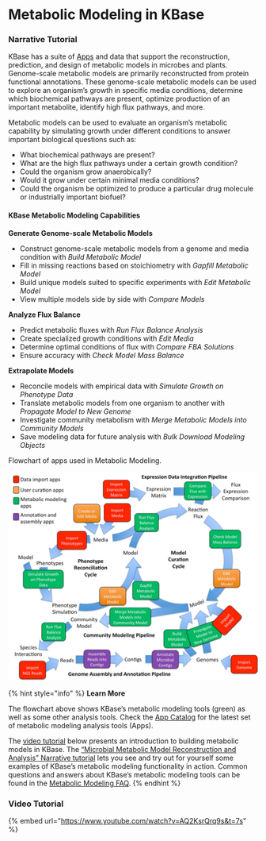 # Metabolic Modeling in KBase

### Narrative Tutorial

KBase has a suite of [Apps](../using-apps-1/app-catalog.md) and data that support the reconstruction, prediction, and design of metabolic models in microbes and plants. Genome-scale metabolic models are primarily reconstructed from protein functional annotations. These genome-scale metabolic models can be used to explore an organism’s growth in specific media conditions, determine which biochemical pathways are present, optimize production of an important metabolite, identify high flux pathways, and more.

Metabolic models can be used to evaluate an organism’s metabolic capability by simulating growth under different conditions to answer important biological questions such as:

* What biochemical pathways are present?
* What are the high flux pathways under a certain growth condition?
* Could the organism grow anaerobically?
* Would it grow under certain minimal media conditions?
* Could the organism be optimized to produce a particular drug molecule or industrially important biofuel?

#### KBase Metabolic Modeling Capabilities

**Generate Genome-scale Metabolic Models**

* Construct genome-scale metabolic models from a genome and media condition with _Build Metabolic Model_
* Fill in missing reactions based on stoichiometry with _Gapfill Metabolic Model_
* Build unique models suited to specific experiments with _Edit Metabolic Model_
* View multiple models side by side with _Compare Models_

**Analyze Flux Balance**

* Predict metabolic fluxes with _Run Flux Balance Analysis_
* Create specialized growth conditions with _Edit Media_
* Determine optimal conditions of flux with _Compare FBA Solutions_
* Ensure accuracy with _Check Model Mass Balance_

**Extrapolate Models**

* Reconcile models with empirical data with _Simulate Growth on Phenotype Data_
* Translate metabolic models from one organism to another with _Propagate Model to New Genome_
* Investigate community metabolism with _Merge Metabolic Models into Community Models_
* Save modeling data for future analysis with _Bulk Download Modeling Objects_

Flowchart of apps used in Metabolic Modeling.

![](../.gitbook/assets/modeling-flowchart.jpg)

{% hint style="info" %}
**Learn More**

The flowchart above shows KBase’s metabolic modeling tools \(green\) as well as some other analysis tools. Check the [App Catalog](../using-apps-1/app-catalog.md) for the latest set of metabolic modeling analysis tools \(Apps\).

The [video tutorial](https://www.youtube.com/watch?v=AQ2KsrQrq9s&list=PLh7Q4SqpZYTwdK8ekQnqKinFzbqZuzu8f) below presents an introduction to building metabolic models in KBase. The [“Microbial Metabolic Model Reconstruction and Analysis” Narrative tutorial](metabolic-modeling-in-kbase.md#narrative-tutorial) lets you see and try out for yourself some examples of KBase’s metabolic modeling functionality in action. Common questions and answers about KBase’s metabolic modeling tools can be found in the [Metabolic Modeling FAQ](faq-metabolic-modeling-in-kbase.md).
{% endhint %}

### Video Tutorial

{% embed url="https://www.youtube.com/watch?v=AQ2KsrQrq9s&t=7s" %}



